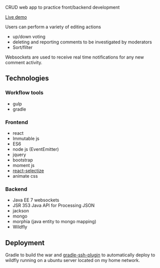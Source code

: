 CRUD web app to practice front/backend development 

[Live demo](https://www.youtube.com/watch?v=M-Rp_Aa4aSA&list=PLhdEaT6EIivpelbIn9ePcGxBykXnvmzGl&index=2)

Users can perform a variety of editing actions 
 * up/down voting 
 * deleting and reporting comments to be investigated by moderators 
 * Sort/filter

Websockets are used to receive real time notifications for any new comment activity.

## Technologies 

### Workflow tools
- gulp
- gradle

### Frontend
* react
* Immutable js
* ES6
* node js (EventEmitter)
* jquery
* bootstrap
* moment js
* [react-selectize](https://github.com/furqanZafar/react-selectize)
* animate css

### Backend
* Java EE 7 websockets		  
* JSR 353 Java API for Processing JSON		
* jackson 
* mongo		   
* morphia (java entity to mongo mapping) 		
* Wildfly

## Deployment
Gradle to build the war and [gradle-ssh-plugin](https://gradle-ssh-plugin.github.io/) to automatically deploy to wildfly running on a ubuntu server located on my home network. 
